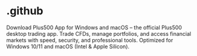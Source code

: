 # .github
Download Plus500 App for Windows and macOS – the official Plus500 desktop trading app. Trade CFDs, manage portfolios, and access financial markets with speed, security, and professional tools. Optimized for Windows 10/11 and macOS (Intel &amp; Apple Silicon).
